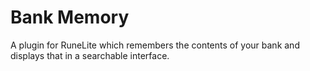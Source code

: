 # Bank Memory

A plugin for RuneLite which remembers the contents of your bank and displays that in a searchable interface.